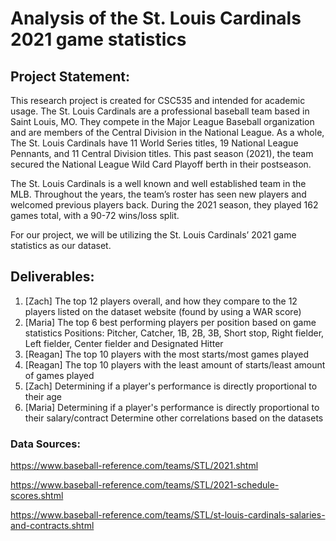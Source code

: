 # Analysis of the St. Louis Cardinals 2021 game statistics  
## Project Statement: 
This research project is created for CSC535 and intended for academic usage.
The St. Louis Cardinals are a professional baseball team based in Saint Louis, MO. They compete in the Major League Baseball organization and are members of the Central Division in the National League. As a whole, The St. Louis Cardinals have 11 World Series titles, 19 National League Pennants, and 11 Central Division titles. This past season (2021), the team secured the National League Wild Card Playoff berth in their postseason.

The St. Louis Cardinals is a well known and well established team in the MLB. Throughout the years, the team’s roster has seen new players and welcomed previous players back. During the 2021 season, they played 162 games total, with a 90-72 wins/loss split. 

For our project, we will be utilizing the St. Louis Cardinals’ 2021 game statistics as our dataset.

## Deliverables:
  1. [Zach] The top 12 players overall, and how they compare to the 12 players listed on the dataset website (found by using a WAR score)
  2. [Maria] The top 6 best performing players per position based on game statistics 
    Positions: Pitcher, Catcher, 1B, 2B, 3B, Short stop, Right fielder, Left fielder, Center fielder and Designated Hitter
  4. [Reagan] The top 10 players with the most starts/most games played
  5. [Reagan] The top 10 players with the least amount of starts/least amount of games played
  6. [Zach] Determining if a player's performance is directly proportional to their age 
  7. [Maria] Determining if a player's performance is directly proportional to their salary/contract
Determine other correlations based on the datasets


### Data Sources:
https://www.baseball-reference.com/teams/STL/2021.shtml

https://www.baseball-reference.com/teams/STL/2021-schedule-scores.shtml

https://www.baseball-reference.com/teams/STL/st-louis-cardinals-salaries-and-contracts.shtml
